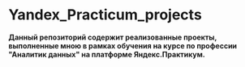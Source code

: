# Yandex_Practicum_projects
**Данный репозиторий содержит реализованные проекты, выполненные мною в рамках обучения на курсе по профессии "Аналитик данных" на платформе Яндекс.Практикум.**
